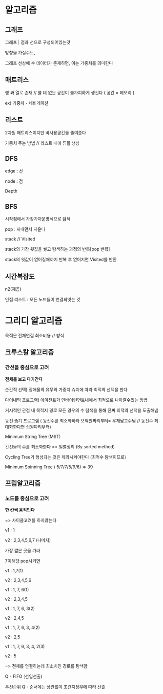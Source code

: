 # 알고리즘

## 그래프



그래프 | 점과 선으로 구성되어있는것

방향을 가질수도, 

그래프 선상에 수 데이터가 존재하면, 이는 가중치를 의미한다

## 매트리스

행 과 열로 존재 // 쓸 데 없는 공간이 불가피하게 생긴다 ( 공간 = 메모리 )

ex) 가중치 - 네비게이션 

## 리스트

2차원 매트리스이지만 비사용공간을 줄여준다 

가중치 주는 방법 // 리스트 내에 튜플 생성

## DFS

edge : 선

node : 점

Depth 

## BFS

시작점에서 가장가까운방식으로 탐색

pop : 꺼내면서 지운다

stack // Visited

stack의 가장 윗값을 쌓고 탐색하는 과정의 반복[pop 반복]

stack의 윗값이 없어질때까지 반복 후 없어지면 Visited를 반환

## 시간복잡도

n2(제곱)

인접 리스트 : 모든 노드들이 연결되잇는 것



# 그리디 알고리즘

목적은 전체연결 최소비용 // 방식

## 크루스칼 알고리즘

### 간선을 중심으로 고려

**전체를 보고 다가간다**

순간적 선택) 장애물의 유무와 가중치 슈치에 따라 최적의 선택을 한다

다이내믹 프로그램) 에이전트가 인바이런먼트내에서 최적으로 나아갈수있는 방법

거시적인 관점 내 목적지 경로 모든 경우의 수 탐색을 통해 진짜 최적의 선택을 도출해냄

동전 줍기 프로그램 ( 동전수를 최소화하라  오백원짜리부터= 우재남교수님 // 동전수 최대화한다면 십원짜리부터)

Minimum String Tree (MST)

간선들의 수를 최소화한다 => 일렬정리 (By sorted method)

Cycling Tree가 형성되는 것은 제외시켜야한다 (최적수 탐색이므로)

Minimum Spinning Tree ( 5/7/7/5/9/6) => 39 

## 프림알고리즘

### 노드를 중심으로 고려

**한 칸씩 움직인다** 

=> 사이클고려를 하지않는다

v1 : 1

v2 : 2,3,4,5,6,7 (나머지)

가장 짧은 곳을 가라

7이해당 pop시키면

v1 : 1,7(1)

v2 : 2,3,4,5,6



v1 : 1, 7, 6(1)

v2 : 2,3,4,5



v1 : 1, 7, 6, 3(2)

v2 : 2,4,5



v1 : 1, 7, 6, 3, 4(2)

v2 : 2,5



v1 : 1, 7, 6, 3, 4, 2(3)

v2 : 5

=> 전체를 연결하는데 최소치인 경로를 탐색함



Q - FIFO (선입선출)

우선순위 Q - 순서에는 상관없이 조건지정부에 따라 선출











